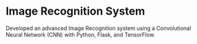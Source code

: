 # Image Recognition System
Developed an advanced Image Recognition system using a Convolutional Neural Network (CNN) with Python, Flask, and TensorFlow. 


